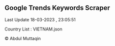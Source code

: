 

## Google Trends Keywords Scraper 
 
Last Update 18-03-2023 , 23:05:51

Country List :
VIETNAM.json



© Abdul Muttaqin 
